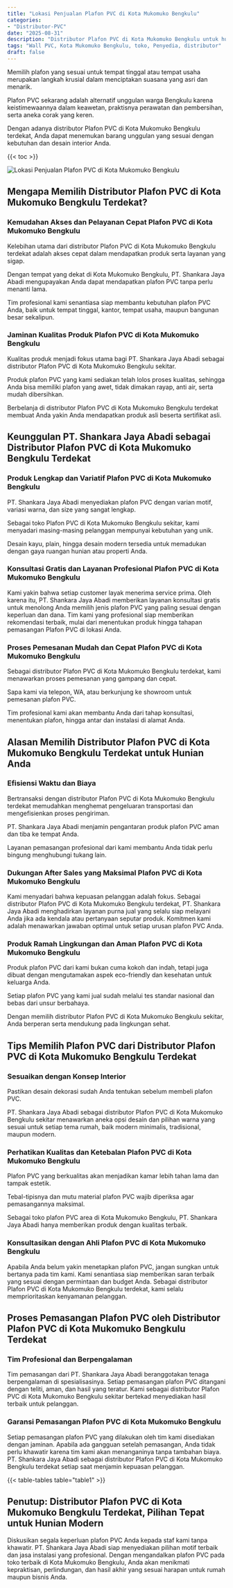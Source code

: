 ```yaml
---
title: "Lokasi Penjualan Plafon PVC di Kota Mukomuko Bengkulu"
categories: 
- "Distributor-PVC"
date: "2025-08-31"
description: "Distributor Plafon PVC di Kota Mukomuko Bengkulu untuk hunian, kantor, serta ritel. Panel berkualitas, variasi motif, warna modern, dengan jasa pemasangan ditangani oleh teknisi berpengalaman dan jaminan resmi!|Layanan distribusi Plafon PVC di Kota Mukomuko Bengkulu bagi keperluan rumah, kantor, atau ritel, beserta panel unggulan dan pemasangan oleh teknisi ahli dan jaminan resmi.|Pilihan Plafon PVC di Kota Mukomuko Bengkulu yang terbukti untuk hunian, perkantoran, serta toko, dengan produk berkualitas dan pemasangan oleh teknisi profesional serta garansi resmi.|Penjualan Plafon PVC di Kota Mukomuko Bengkulu untuk rumah, kantor, dan gerai, dengan produk terbaik dan penempatan dikerjakan oleh teknisi ahli, lengkap beserta jaminan resmi.}"
tags: "Wall PVC, Kota Mukomuko Bengkulu, toko, Penyedia, distributor"
draft: false
---
```


Memilih plafon yang sesuai untuk tempat tinggal atau tempat usaha merupakan langkah krusial dalam menciptakan suasana yang asri dan menarik.

Plafon PVC sekarang adalah alternatif unggulan warga Bengkulu karena keistimewaannya dalam keawetan, praktisnya perawatan dan pembersihan, serta aneka corak yang keren.

Dengan adanya distributor Plafon PVC di Kota Mukomuko Bengkulu terdekat, Anda dapat menemukan barang unggulan yang sesuai dengan kebutuhan dan desain interior Anda.

{{< toc >}}

![Lokasi Penjualan Plafon PVC di Kota Mukomuko Bengkulu](/images/Distributor-PVC/Lokasi-Penjualan-Plafon-PVC-di-Kota-Mukomuko-Bengkulu.png)


## Mengapa Memilih Distributor Plafon PVC di Kota Mukomuko Bengkulu Terdekat?

### Kemudahan Akses dan Pelayanan Cepat Plafon PVC di Kota Mukomuko Bengkulu

Kelebihan utama dari distributor Plafon PVC di Kota Mukomuko Bengkulu terdekat adalah akses cepat dalam mendapatkan produk serta layanan yang sigap.

Dengan tempat yang dekat di Kota Mukomuko Bengkulu, PT. Shankara Jaya Abadi mengupayakan Anda dapat mendapatkan plafon PVC tanpa perlu menanti lama.

Tim profesional kami senantiasa siap membantu kebutuhan plafon PVC Anda, baik untuk tempat tinggal, kantor, tempat usaha, maupun bangunan besar sekalipun.

### Jaminan Kualitas Produk Plafon PVC di Kota Mukomuko Bengkulu

Kualitas produk menjadi fokus utama bagi PT. Shankara Jaya Abadi sebagai distributor Plafon PVC di Kota Mukomuko Bengkulu sekitar.

Produk plafon PVC yang kami sediakan telah lolos proses kualitas, sehingga Anda bisa memiliki plafon yang awet, tidak dimakan rayap, anti air, serta mudah dibersihkan.

Berbelanja di distributor Plafon PVC di Kota Mukomuko Bengkulu terdekat membuat Anda yakin Anda mendapatkan produk asli beserta sertifikat asli.

## Keunggulan PT. Shankara Jaya Abadi sebagai Distributor Plafon PVC di Kota Mukomuko Bengkulu Terdekat

### Produk Lengkap dan Variatif Plafon PVC di Kota Mukomuko Bengkulu

PT. Shankara Jaya Abadi menyediakan plafon PVC dengan varian motif, variasi warna, dan size yang sangat lengkap.

Sebagai toko Plafon PVC di Kota Mukomuko Bengkulu sekitar, kami menyadari masing-masing pelanggan mempunyai kebutuhan yang unik.

Desain kayu, plain, hingga desain modern tersedia untuk memadukan dengan gaya ruangan hunian atau properti Anda.

### Konsultasi Gratis dan Layanan Profesional Plafon PVC di Kota Mukomuko Bengkulu

Kami yakin bahwa setiap customer layak menerima service prima. Oleh karena itu, PT. Shankara Jaya Abadi memberikan layanan konsultasi gratis untuk menolong Anda memilih jenis plafon PVC yang paling sesuai dengan keperluan dan dana. Tim kami yang profesional siap memberikan rekomendasi terbaik, mulai dari menentukan produk hingga tahapan pemasangan Plafon PVC di lokasi Anda.

### Proses Pemesanan Mudah dan Cepat Plafon PVC di Kota Mukomuko Bengkulu

Sebagai distributor Plafon PVC di Kota Mukomuko Bengkulu terdekat, kami menawarkan proses pemesanan yang gampang dan cepat.

Sapa kami via telepon, WA, atau berkunjung ke showroom untuk pemesanan plafon PVC.

Tim profesional kami akan membantu Anda dari tahap konsultasi, menentukan plafon, hingga antar dan instalasi di alamat Anda.

## Alasan Memilih Distributor Plafon PVC di Kota Mukomuko Bengkulu Terdekat untuk Hunian Anda

### Efisiensi Waktu dan Biaya

Bertransaksi dengan distributor Plafon PVC di Kota Mukomuko Bengkulu terdekat memudahkan menghemat pengeluaran transportasi dan mengefisienkan proses pengiriman.

PT. Shankara Jaya Abadi menjamin pengantaran produk plafon PVC aman dan tiba ke tempat Anda.

Layanan pemasangan profesional dari kami membantu Anda tidak perlu bingung menghubungi tukang lain.

### Dukungan After Sales yang Maksimal Plafon PVC di Kota Mukomuko Bengkulu

Kami menyadari bahwa kepuasan pelanggan adalah fokus. Sebagai distributor Plafon PVC di Kota Mukomuko Bengkulu terdekat, PT. Shankara Jaya Abadi menghadirkan layanan purna jual yang selalu siap melayani Anda jika ada kendala atau pertanyaan seputar produk. Komitmen kami adalah menawarkan jawaban optimal untuk setiap urusan plafon PVC Anda.

### Produk Ramah Lingkungan dan Aman Plafon PVC di Kota Mukomuko Bengkulu

Produk plafon PVC dari kami bukan cuma kokoh dan indah, tetapi juga dibuat dengan mengutamakan aspek eco-friendly dan kesehatan untuk keluarga Anda.

Setiap plafon PVC yang kami jual sudah melalui tes standar nasional dan bebas dari unsur berbahaya.

Dengan memilih distributor Plafon PVC di Kota Mukomuko Bengkulu sekitar, Anda berperan serta mendukung pada lingkungan sehat.

## Tips Memilih Plafon PVC dari Distributor Plafon PVC di Kota Mukomuko Bengkulu Terdekat

### Sesuaikan dengan Konsep Interior

Pastikan desain dekorasi sudah Anda tentukan sebelum membeli plafon PVC.

PT. Shankara Jaya Abadi sebagai distributor Plafon PVC di Kota Mukomuko Bengkulu sekitar menawarkan aneka opsi desain dan pilihan warna yang sesuai untuk setiap tema rumah, baik modern minimalis, tradisional, maupun modern.

### Perhatikan Kualitas dan Ketebalan Plafon PVC di Kota Mukomuko Bengkulu

Plafon PVC yang berkualitas akan menjadikan kamar lebih tahan lama dan tampak estetik.

Tebal-tipisnya dan mutu material plafon PVC wajib diperiksa agar pemasangannya maksimal.

Sebagai toko plafon PVC area di Kota Mukomuko Bengkulu, PT. Shankara Jaya Abadi hanya memberikan produk dengan kualitas terbaik.

### Konsultasikan dengan Ahli Plafon PVC di Kota Mukomuko Bengkulu

Apabila Anda belum yakin menetapkan plafon PVC, jangan sungkan untuk bertanya pada tim kami. Kami senantiasa siap memberikan saran terbaik yang sesuai dengan permintaan dan budget Anda. Sebagai distributor Plafon PVC di Kota Mukomuko Bengkulu terdekat, kami selalu memprioritaskan kenyamanan pelanggan.

## Proses Pemasangan Plafon PVC oleh Distributor Plafon PVC di Kota Mukomuko Bengkulu Terdekat

### Tim Profesional dan Berpengalaman

Tim pemasangan dari PT. Shankara Jaya Abadi beranggotakan tenaga berpengalaman di spesialisasinya. Setiap pemasangan plafon PVC ditangani dengan teliti, aman, dan hasil yang teratur. Kami sebagai distributor Plafon PVC di Kota Mukomuko Bengkulu sekitar bertekad menyediakan hasil terbaik untuk pelanggan.

### Garansi Pemasangan Plafon PVC di Kota Mukomuko Bengkulu

Setiap pemasangan plafon PVC yang dilakukan oleh tim kami disediakan dengan jaminan. Apabila ada gangguan setelah pemasangan, Anda tidak perlu khawatir karena tim kami akan menanganinya tanpa tambahan biaya. PT. Shankara Jaya Abadi sebagai distributor Plafon PVC di Kota Mukomuko Bengkulu terdekat setiap saat menjamin kepuasan pelanggan.

{{< table-tables table="table1" >}}

## Penutup: Distributor Plafon PVC di Kota Mukomuko Bengkulu Terdekat, Pilihan Tepat untuk Hunian Modern

Diskusikan segala keperluan plafon PVC Anda kepada staf kami tanpa khawatir. PT. Shankara Jaya Abadi siap menyediakan pilihan motif terbaik dan jasa instalasi yang profesional. Dengan mengandalkan plafon PVC pada toko terbaik di Kota Mukomuko Bengkulu, Anda akan menikmati kepraktisan, perlindungan, dan hasil akhir yang sesuai harapan untuk rumah maupun bisnis Anda.